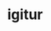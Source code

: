---
title: igitur
meaning: therefore
ch: [four, 7r, 24rv]
pos: conjunction
laudio: ../assets/audio/igitur-laudio.mp3
haudio: ../assets/audio/igitur-laudio.mp3
six: y
---